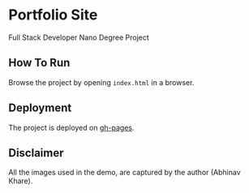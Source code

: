 # Portfolio Site
Full Stack Developer Nano Degree Project

## How To Run
Browse the project by opening `index.html` in a browser.

## Deployment
The project is deployed on [gh-pages](https://cosmiccoder96.github.io/FS-udacity-portfolio-site/).

## Disclaimer
All the images used in the demo, are captured by the author (Abhinav Khare).
